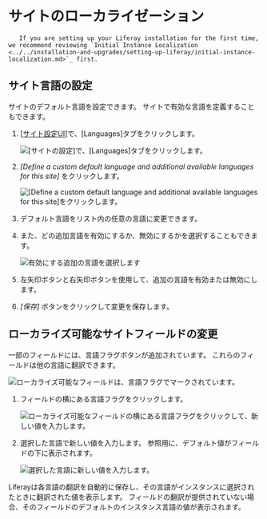 # サイトのローカライゼーション

``` note::
   If you are setting up your Liferay installation for the first time, we recommend reviewing `Initial Instance Localization <../../installation-and-upgrades/setting-up-liferay/initial-instance-localization.md>`_ first.
```

## サイト言語の設定

サイトのデフォルト言語を設定できます。 サイトで有効な言語を定義することもできます。

1.  [[サイト設定UI]](./site-settings-ui-reference.md#language)で、[Languages]タブをクリックします。

    ![[サイトの設定]で、[Languages]タブをクリックします。](./site-localization/images/01.png)

2.  *[Define a custom default language and additional available languages for this site]* をクリックします。

    ![[Define a custom default language and additional available languages for this site]をクリックします。](./site-localization/images/02.png)

3.  デフォルト言語をリスト内の任意の言語に変更できます。

4.  また、どの追加言語を有効にするか、無効にするかを選択することもできます。

    ![有効にする追加の言語を選択します](./site-localization/images/03.png)

5.  左矢印ボタンと右矢印ボタンを使用して、追加の言語を有効または無効にします。

6.  *[保存]* ボタンをクリックして変更を保存します。

## ローカライズ可能なサイトフィールドの変更

一部のフィールドには、言語フラグボタンが追加されています。 これらのフィールドは他の言語に翻訳できます。

![ローカライズ可能なフィールドは、言語フラグでマークされています。](./site-localization/images/04.png)

1.  フィールドの横にある言語フラグをクリックします。

    ![ローカライズ可能なフィールドの横にある言語フラグをクリックして、新しい値を入力します。](./site-localization/images/05.png)

2.  選択した言語で新しい値を入力します。 参照用に、デフォルト値がフィールドの下に表示されます。

    ![選択した言語に新しい値を入力します。](./site-localization/images/06.png)

Liferayは各言語の翻訳を自動的に保存し、その言語がインスタンスに選択されたときに翻訳された値を表示します。 フィールドの翻訳が提供されていない場合、そのフィールドのデフォルトのインスタンス言語の値が表示されます。
